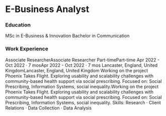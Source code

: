 # E-Business Analyst

### Education
MSc in E-Business & Innovation
Bachelor in Communication

### Work Experience
Associate ResearcherAssociate Researcher
Part-timePart-time
Apr 2022 - Oct 2022 · 7 mosApr 2022 - Oct 2022 · 7 mos
Lancaster, England, United KingdomLancaster, England, United Kingdom
Working on the project Phoenix Takes Flight. Exploring usability and scalability challenges with community-based health support via social prescribing.
Focused on: Social Prescribing, Information Systems, social inequality.Working on the project Phoenix Takes Flight. Exploring usability and scalability challenges with community-based health support via social prescribing. Focused on: Social Prescribing, Information Systems, social inequality.
Skills: Research · Client Relations · Data Collection · Data Analysis
